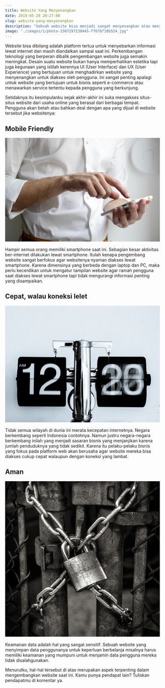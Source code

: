 ```yaml
---
title: Website Yang Menyenangkan
date: 2019-05-20 20:27:00
slug: website-yang-menyenangkan
description: "Sebuah website bisa menjadi sangat menyenangkan atau menyebalkan"
image: "./images/1/photo-1507297230445-ff678f10b524.jpg"
---
```


Website bisa dibilang adalah platform tertua untuk menyebarkan informasi lewat internet dan masih diandalkan sampai saat ini. Perkembangan teknologi yang berperan dibalik pengembangan website juga semakin meningkat. Desain suatu website bukan hanya memperhatikan estetika tapi juga kegunaan yang istilah kerennya UI (User Interface) dan UX (User Experience) yang bertujuan untuk menghadirkan website yang menyenangkan untuk diakses oleh pengguna. Ini sangat penting apalagi untuk website yang bertujuan untuk bisnis seperti e-commerce atau menawarkan service tertentu kepada pengguna yang berkunjung.

Setidaknya itu kesimpulanku sejak akhir-akhir ini suka mengakses situs-situs website dari usaha online yang berasal dari berbagai tempat. Pengguna akan betah atau bahkan deal dengan apa yang dijual di website tersebut jika websitenya:

## Mobile Friendly
![mobile friendly](./images/1/photo-1512428559087-560fa5ceab42.jpg)

Hampir semua orang memiliki smartphone saat ini. Sebagian besar aktivitas ber-internet dilakukan lewat smartphone. Itulah kenapa pengembang website sangat berfokus agar websitenya nyaman diakses lewat smartphone. Karena dimensinya yang berbeda dengan laptop dan PC, maka perlu kecerdikan untuk mengatur tampilan website agar ramah pengguna saat diakses lewat smartphone tapi tidak mengurangi informasi penting yang disampaikan.

## Cepat, walau koneksi lelet
![cepat](./images/1/photo-1456574808786-d2ba7a6aa654.jpg)

Tidak semua wilayah di dunia ini merata kecepatan internetnya. Negara berkembang seperti Indonesia contohnya. Namun justru negara-negara berkembang inilah yang menjadi sasaran bisnis yang menjanjikan karena jumlah penduduknya yang tidak sedikit. Karena itu pelaku-pelaku bisnis yang fokus pada platform web akan berusaha agar website mereka bisa diakses cukup cepat walaupun dengan koneksi yang lambat.

## Aman
![aman](./images/1/photo-1508345228704-935cc84bf5e2.jpg)

Keamanan data adalah hal yang sangat sensitif. Sebuah website yang menyimpan data penggunanya untuk keperluan berbelanja misalnya harus memiliki keamanan yang mumpuni untuk menjamin data pengguna mereka tidak disalahgunakan.

Menurutku, hal-hal tersebut di atas merupakan aspek terpenting dalam mengembangkan website saat ini. Kamu punya pendapat lain? Tuliskan pendapatmu di komentar ya.
